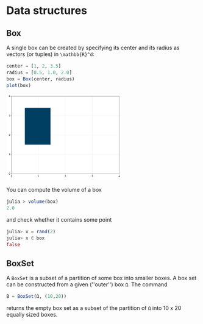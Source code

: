 # Data structures

## Box

A single box can be created by specifying its center and its radius as vectors (or tuples) in `\mathbb{R}^d`:
```julia
center = [1, 2, 3.5]
radius = [0.5, 1.0, 2.0]
box = Box(center, radius)
plot(box)
```
<p><img src="images/box.svg" alt="Hénon attractor" width=60%/></p>

You can compute the volume of a box
```julia
julia > volume(box)
2.0
```
and check whether it contains some point
```julia
julia> x = rand(2)
julia> x ∈ box
false
```

## BoxSet

A `BoxSet` is a subset of a partition of some box into smaller boxes. A box set can be constructed from a given (''outer'') box `Ω`. The command  
```julia
B = BoxSet(Ω, (10,20))
```
returns the empty box set as a subset of the partition of `Ω` into 10 x 20 equally sized boxes. 
